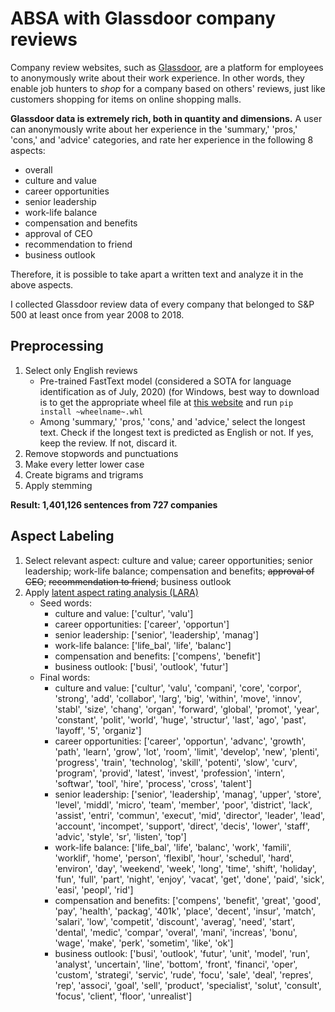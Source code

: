 # ABSA with Glassdoor company reviews
Company review websites, such as [Glassdoor](https://www.glassdoor.com/index.htm), are a platform for employees to anonymously write about their work experience.
In other words, they enable job hunters to *shop* for a company based on others' reviews, just like customers shopping for items on online shopping malls.

**Glassdoor data is extremely rich, both in quantity and dimensions.** A user can anonymously write about her experience in the 'summary,' 'pros,' 'cons,' and 'advice' categories, and rate her experience in the following 8 aspects:
- overall
- culture and value
- career opportunities
- senior leadership
- work-life balance
- compensation and benefits
- approval of CEO
- recommendation to friend
- business outlook

Therefore, it is possible to take apart a written text and analyze it in the above aspects.

I collected Glassdoor review data of every company that belonged to S&P 500 at least once from year 2008 to 2018.


## Preprocessing
1. Select only English reviews
   - Pre-trained FastText model (considered a SOTA for language identification as of July, 2020) (for Windows, best way to download is to get the appropriate wheel file at [this website](https://www.lfd.uci.edu/~gohlke/pythonlibs/#fasttext) and run `pip install ~wheelname~.whl`
   - Among 'summary,' 'pros,' 'cons,' and 'advice,' select the longest text. Check if the longest text is predicted as English or not. If yes, keep the review. If not, discard it.
2. Remove stopwords and punctuations
3. Make every letter lower case
4. Create bigrams and trigrams
5. Apply stemming

**Result: 1,401,126 sentences from 727 companies**


## Aspect Labeling
1. Select relevant aspect: culture and value; career opportunities; senior leadership; work-life balance; compensation and benefits; ~~approval of CEO~~; ~~recommendation to friend~~; business outlook
2. Apply [latent aspect rating analysis (LARA)](https://www.cs.virginia.edu/~hw5x/paper/rp166f-wang.pdf)
   - Seed words:
      - culture and value: ['cultur', 'valu']
      - career opportunities: ['career', 'opportun']
      - senior leadership: ['senior', 'leadership', 'manag']
      - work-life balance: ['life_bal', 'life', 'balanc']
      - compensation and benefits: ['compens', 'benefit']
      - business outlook: ['busi', 'outlook', 'futur']
   - Final words:
      - culture and value: ['cultur', 'valu', 'compani', 'core', 'corpor', 'strong', 'add', 'collabor', 'larg', 'big', 'within', 'move', 'innov', 'stabl', 'size', 'chang', 'organ', 'forward', 'global', 'promot', 'year', 'constant', 'polit', 'world', 'huge', 'structur', 'last', 'ago', 'past', 'layoff', '5', 'organiz']
      - career opportunities: ['career', 'opportun', 'advanc', 'growth', 'path', 'learn', 'grow', 'lot', 'room', 'limit', 'develop', 'new', 'plenti', 'progress', 'train', 'technolog', 'skill', 'potenti', 'slow', 'curv', 'program', 'provid', 'latest', 'invest', 'profession', 'intern', 'softwar', 'tool', 'hire', 'process', 'cross', 'talent']
      - senior leadership: ['senior', 'leadership', 'manag', 'upper', 'store', 'level', 'middl', 'micro', 'team', 'member', 'poor', 'district', 'lack', 'assist', 'entri', 'commun', 'execut', 'mid', 'director', 'leader', 'lead', 'account', 'incompet', 'support', 'direct', 'decis', 'lower', 'staff', 'advic', 'style', 'sr', 'listen', 'top']
      - work-life balance: ['life_bal', 'life', 'balanc', 'work', 'famili', 'worklif', 'home', 'person', 'flexibl', 'hour', 'schedul', 'hard', 'environ', 'day', 'weekend', 'week', 'long', 'time', 'shift', 'holiday', 'fun', 'full', 'part', 'night', 'enjoy', 'vacat', 'get', 'done', 'paid', 'sick', 'easi', 'peopl', 'rid']
      - compensation and benefits: ['compens', 'benefit', 'great', 'good', 'pay', 'health', 'packag', '401k', 'place', 'decent', 'insur', 'match', 'salari', 'low', 'competit', 'discount', 'averag', 'need', 'start', 'dental', 'medic', 'compar', 'overal', 'mani', 'increas', 'bonu', 'wage', 'make', 'perk', 'sometim', 'like', 'ok']
      - business outlook: ['busi', 'outlook', 'futur', 'unit', 'model', 'run', 'analyst', 'uncertain', 'line', 'bottom', 'front', 'financi', 'oper', 'custom', 'strategi', 'servic', 'rude', 'focu', 'sale', 'deal', 'repres', 'rep', 'associ', 'goal', 'sell', 'product', 'specialist', 'solut', 'consult', 'focus', 'client', 'floor', 'unrealist']
